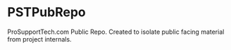 # PSTPubRepo
ProSupportTech.com Public Repo.
Created to isolate public facing material from project internals.
